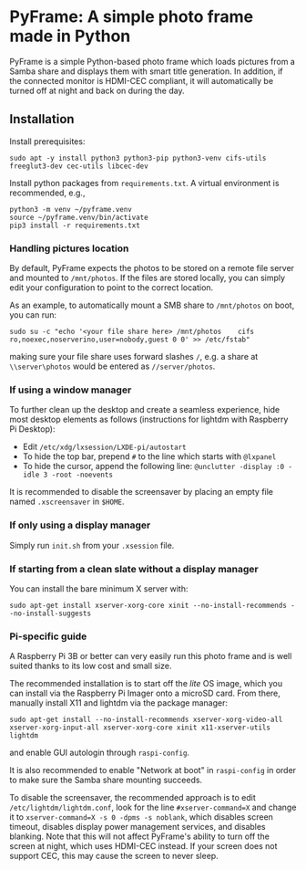 # PyFrame: A simple photo frame made in Python

PyFrame is a simple Python-based photo frame which loads pictures from a Samba share and displays them with smart title generation. In addition, if the connected monitor is HDMI-CEC compliant, it will automatically be turned off at night and back on during the day.

## Installation

Install prerequisites:
```
sudo apt -y install python3 python3-pip python3-venv cifs-utils freeglut3-dev cec-utils libcec-dev
```

Install python packages from `requirements.txt`. A virtual environment is recommended, e.g.,
```
python3 -m venv ~/pyframe.venv
source ~/pyframe.venv/bin/activate
pip3 install -r requirements.txt
```

### Handling pictures location

By default, PyFrame expects the photos to be stored on a remote file server and mounted to `/mnt/photos`. If the files are stored locally, you can simply edit your configuration to point to the correct location.

As an example, to automatically mount a SMB share to `/mnt/photos` on boot, you can run:
```
sudo su -c "echo '<your file share here> /mnt/photos    cifs    ro,noexec,noserverino,user=nobody,guest 0 0' >> /etc/fstab"
```
making sure your file share uses forward slashes `/`, e.g. a share at `\\server\photos` would be entered as `//server/photos`.

### If using a window manager

To further clean up the desktop and create a seamless experience, hide most desktop elements as follows (instructions for lightdm with Raspberry Pi Desktop):
* Edit `/etc/xdg/lxsession/LXDE-pi/autostart`
* To hide the top bar, prepend `#` to the line which starts with `@lxpanel`
* To hide the cursor, append the following line: `@unclutter -display :0 -idle 3 -root -noevents`

It is recommended to disable the screensaver by placing an empty file named `.xscreensaver` in `$HOME`.

### If only using a display manager

Simply run `init.sh` from your `.xsession` file.

### If starting from a clean slate without a display manager

You can install the bare minimum X server with:
```
sudo apt-get install xserver-xorg-core xinit --no-install-recommends --no-install-suggests
```

### Pi-specific guide

A Raspberry Pi 3B or better can very easily run this photo frame and is well suited thanks to its low cost and small size.

The recommended installation is to start off the *lite* OS image, which you can install via the Raspberry Pi Imager onto a microSD card. From there, manually install X11 and lightdm via the package manager:
```
sudo apt-get install --no-install-recommends xserver-xorg-video-all xserver-xorg-input-all xserver-xorg-core xinit x11-xserver-utils lightdm
```
 and enable GUI autologin through `raspi-config`.

It is also recommended to enable "Network at boot" in `raspi-config` in order to make sure the Samba share mounting succeeds.

To disable the screensaver, the recommended approach is to edit `/etc/lightdm/lightdm.conf`, look for the line `#xserver-command=X` and change it to `xserver-command=X -s 0 -dpms -s noblank`, which disables screen timeout, disables display power management services, and disables blanking. Note that this will not affect PyFrame's ability to turn off the screen at night, which uses HDMI-CEC instead. If your screen does not support CEC, this may cause the screen to never sleep.